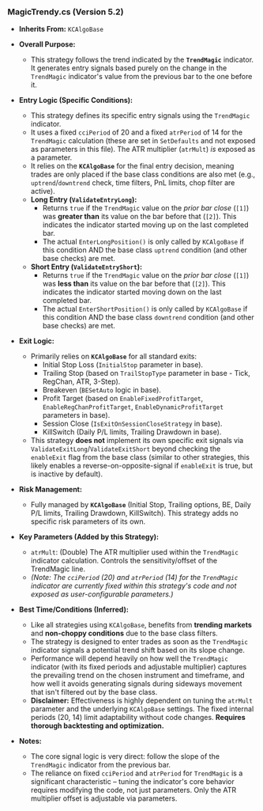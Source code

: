 ### MagicTrendy.cs (Version 5.2)

*   **Inherits From:** `KCAlgoBase`

*   **Overall Purpose:**
    *   This strategy follows the trend indicated by the **`TrendMagic`** indicator. It generates entry signals based purely on the change in the `TrendMagic` indicator's value from the previous bar to the one before it.

*   **Entry Logic (Specific Conditions):**
    *   This strategy defines its specific entry signals using the `TrendMagic` indicator.
    *   It uses a fixed `cciPeriod` of 20 and a fixed `atrPeriod` of 14 for the `TrendMagic` calculation (these are set in `SetDefaults` and not exposed as parameters in this file). The ATR multiplier (`atrMult`) *is* exposed as a parameter.
    *   It relies on the **`KCAlgoBase`** for the final entry decision, meaning trades are only placed if the base class conditions are also met (e.g., `uptrend`/`downtrend` check, time filters, PnL limits, chop filter are active).
    *   **Long Entry (`ValidateEntryLong`):**
        *   Returns `true` if the `TrendMagic` value on the *prior bar close* (`[1]`) was **greater than** its value on the bar before that (`[2]`). This indicates the indicator started moving up on the last completed bar.
        *   The actual `EnterLongPosition()` is only called by `KCAlgoBase` if this condition AND the base class `uptrend` condition (and other base checks) are met.
    *   **Short Entry (`ValidateEntryShort`):**
        *   Returns `true` if the `TrendMagic` value on the *prior bar close* (`[1]`) was **less than** its value on the bar before that (`[2]`). This indicates the indicator started moving down on the last completed bar.
        *   The actual `EnterShortPosition()` is only called by `KCAlgoBase` if this condition AND the base class `downtrend` condition (and other base checks) are met.

*   **Exit Logic:**
    *   Primarily relies on **`KCAlgoBase`** for all standard exits:
        *   Initial Stop Loss (`InitialStop` parameter in base).
        *   Trailing Stop (based on `TrailStopType` parameter in base - Tick, RegChan, ATR, 3-Step).
        *   Breakeven (`BESetAuto` logic in base).
        *   Profit Target (based on `EnableFixedProfitTarget`, `EnableRegChanProfitTarget`, `EnableDynamicProfitTarget` parameters in base).
        *   Session Close (`IsExitOnSessionCloseStrategy` in base).
        *   KillSwitch (Daily P/L limits, Trailing Drawdown in base).
    *   This strategy **does not** implement its own specific exit signals via `ValidateExitLong`/`ValidateExitShort` beyond checking the `enableExit` flag from the base class (similar to other strategies, this likely enables a reverse-on-opposite-signal if `enableExit` is true, but is inactive by default).

*   **Risk Management:**
    *   Fully managed by **`KCAlgoBase`** (Initial Stop, Trailing options, BE, Daily P/L limits, Trailing Drawdown, KillSwitch). This strategy adds no specific risk parameters of its own.

*   **Key Parameters (Added by this Strategy):**
    *   `atrMult`: (Double) The ATR multiplier used within the `TrendMagic` indicator calculation. Controls the sensitivity/offset of the TrendMagic line.
    *   *(Note: The `cciPeriod` (20) and `atrPeriod` (14) for the `TrendMagic` indicator are currently fixed within this strategy's code and not exposed as user-configurable parameters.)*

*   **Best Time/Conditions (Inferred):**
    *   Like all strategies using `KCAlgoBase`, benefits from **trending markets** and **non-choppy conditions** due to the base class filters.
    *   The strategy is designed to enter trades as soon as the `TrendMagic` indicator signals a potential trend shift based on its slope change.
    *   Performance will depend heavily on how well the `TrendMagic` indicator (with its fixed periods and adjustable multiplier) captures the prevailing trend on the chosen instrument and timeframe, and how well it avoids generating signals during sideways movement that isn't filtered out by the base class.
    *   **Disclaimer:** Effectiveness is highly dependent on tuning the `atrMult` parameter and the underlying `KCAlgoBase` settings. The fixed internal periods (20, 14) limit adaptability without code changes. **Requires thorough backtesting and optimization.**

*   **Notes:**
    *   The core signal logic is very direct: follow the slope of the `TrendMagic` indicator from the previous bar.
    *   The reliance on fixed `cciPeriod` and `atrPeriod` for `TrendMagic` is a significant characteristic – tuning the indicator's core behavior requires modifying the code, not just parameters. Only the ATR multiplier offset is adjustable via parameters.
